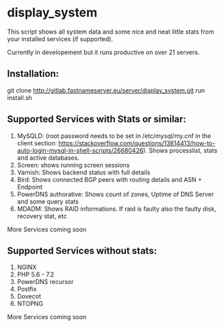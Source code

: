 # display_system

This script shows all system data and some nice and neat little stats from your installed services (if supported).

Currently in developement but it runs productive on over 21 servers.

## Installation:

git clone http://gitlab.fastnameserver.eu/server/display_system.git
run install.sh

## Supported Services with Stats or similar:


1. MySQLD: (root password needs to be set in /etc/mysql/my.cnf in the client section: https://stackoverflow.com/questions/13814413/how-to-auto-login-mysql-in-shell-scripts/26680426). Shows processlist, stats and active databases.
2. Screen: shows running screen sessions
3. Varnish: Shows backend status with full details
4. Bird: Shows connected BGP peers with routing details and ASN + Endpoint
5. PowerDNS authorative: Shows count of zones, Uptime of DNS Server and some query stats
6. MDADM: Shows RAID informations. If raid is faulty also the faulty disk, recovery stat, etc

More Services coming soon

## Supported Services without stats:

1. NGINX
2. PHP 5.6 - 7.2
3. PowerDNS recursor
4. Postfix
5. Dovecot
6. NTOPNG

More Services coming soon 
